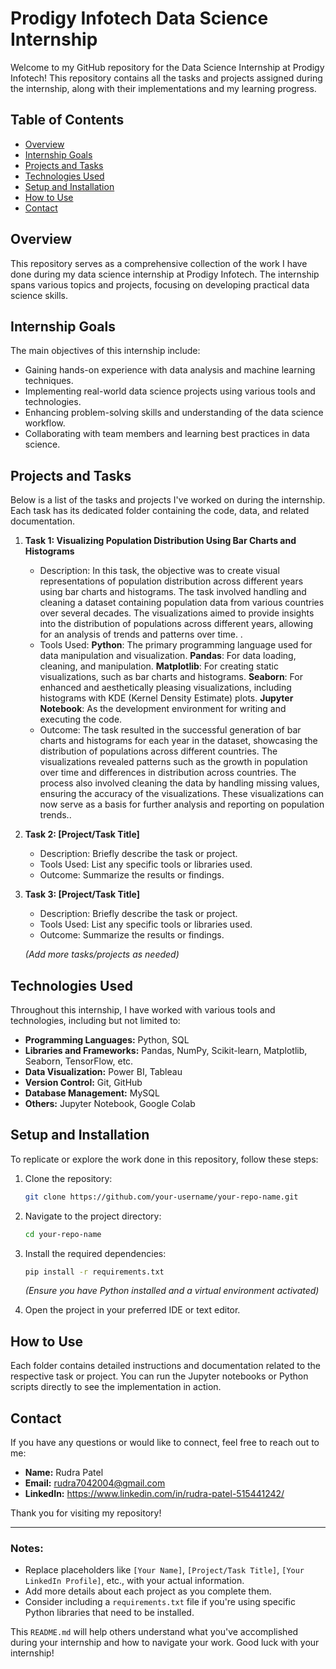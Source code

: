 # Prodigy Infotech Data Science Internship

Welcome to my GitHub repository for the Data Science Internship at Prodigy Infotech! This repository contains all the tasks and projects assigned during the internship, along with their implementations and my learning progress.

## Table of Contents

- [Overview](#overview)
- [Internship Goals](#internship-goals)
- [Projects and Tasks](#projects-and-tasks)
- [Technologies Used](#technologies-used)
- [Setup and Installation](#setup-and-installation)
- [How to Use](#how-to-use)
- [Contact](#contact)

## Overview

This repository serves as a comprehensive collection of the work I have done during my data science internship at Prodigy Infotech. The internship spans various topics and projects, focusing on developing practical data science skills.

## Internship Goals

The main objectives of this internship include:

- Gaining hands-on experience with data analysis and machine learning techniques.
- Implementing real-world data science projects using various tools and technologies.
- Enhancing problem-solving skills and understanding of the data science workflow.
- Collaborating with team members and learning best practices in data science.

## Projects and Tasks

Below is a list of the tasks and projects I've worked on during the internship. Each task has its dedicated folder containing the code, data, and related documentation.

1. **Task 1: Visualizing Population Distribution Using Bar Charts and Histograms**
   - Description: In this task, the objective was to create visual representations of population distribution across different years using bar charts and histograms. The task involved handling and cleaning a dataset containing population data from various countries over several decades. The visualizations aimed to provide insights into the distribution of populations across different years, allowing for an analysis of trends and patterns over time.  .
   - Tools Used: **Python**: The primary programming language used for data manipulation and visualization.
                 **Pandas**: For data loading, cleaning, and manipulation.
                 **Matplotlib**: For creating static visualizations, such as bar charts and histograms.
                 **Seaborn**: For enhanced and aesthetically pleasing visualizations, including histograms with KDE (Kernel Density Estimate) plots.
                 **Jupyter Notebook**: As the development environment for writing and executing the code.
   - Outcome: The task resulted in the successful generation of bar charts and histograms for each year in the dataset, showcasing the distribution of populations across different countries. The visualizations revealed patterns such as the growth in population over time and differences in distribution across countries. The process also involved cleaning the data by handling missing values, ensuring the accuracy of the visualizations. These visualizations can now serve as a basis for further analysis and reporting on population trends..

2. **Task 2: [Project/Task Title]**
   - Description: Briefly describe the task or project.
   - Tools Used: List any specific tools or libraries used.
   - Outcome: Summarize the results or findings.

3. **Task 3: [Project/Task Title]**
   - Description: Briefly describe the task or project.
   - Tools Used: List any specific tools or libraries used.
   - Outcome: Summarize the results or findings.

   _(Add more tasks/projects as needed)_

## Technologies Used

Throughout this internship, I have worked with various tools and technologies, including but not limited to:

- **Programming Languages:** Python, SQL
- **Libraries and Frameworks:** Pandas, NumPy, Scikit-learn, Matplotlib, Seaborn, TensorFlow, etc.
- **Data Visualization:** Power BI, Tableau
- **Version Control:** Git, GitHub
- **Database Management:** MySQL
- **Others:** Jupyter Notebook, Google Colab

## Setup and Installation

To replicate or explore the work done in this repository, follow these steps:

1. Clone the repository:
   ```bash
   git clone https://github.com/your-username/your-repo-name.git
   ```

2. Navigate to the project directory:
   ```bash
   cd your-repo-name
   ```

3. Install the required dependencies:
   ```bash
   pip install -r requirements.txt
   ```

   _(Ensure you have Python installed and a virtual environment activated)_

4. Open the project in your preferred IDE or text editor.

## How to Use

Each folder contains detailed instructions and documentation related to the respective task or project. You can run the Jupyter notebooks or Python scripts directly to see the implementation in action.

## Contact

If you have any questions or would like to connect, feel free to reach out to me:

- **Name:** Rudra Patel
- **Email:** rudra7042004@gmail.com
- **LinkedIn:** https://www.linkedin.com/in/rudra-patel-515441242/

Thank you for visiting my repository!

---

### Notes:

- Replace placeholders like `[Your Name]`, `[Project/Task Title]`, `[Your LinkedIn Profile]`, etc., with your actual information.
- Add more details about each project as you complete them.
- Consider including a `requirements.txt` file if you're using specific Python libraries that need to be installed.

This `README.md` will help others understand what you've accomplished during your internship and how to navigate your work. Good luck with your internship!
